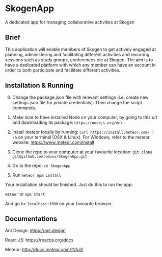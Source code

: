 # SkogenApp

A dedicated app for managing collaborative activities at Skogen

## Brief

This application will enable members of Skogen to get actively engaged at planning, administering and facilitating different activities and recurring sessions such as study groups, conferences etc at Skogen. The aim is to have a dedicated platform with which any member can have an account in order to both participate and facilitate different activities.

## Installation & Running

0. Change the package.json file with relevant settings (i.e. create new settings.json file for private credentials). Then change the script commands.

1. Make sure to have installed Node on your computer, by going to this url and downloading its package: `https://nodejs.org/en/`

1. Install meteor locally by running: `curl https://install.meteor.com/ | sh` on your terminal (OSX & Linux). For Windows, refer to the meteor website: https://www.meteor.com/install

1. Clone the repo to your computer at your favourite location: `git clone git@github.com:eminx/SkogenApp.git`

1. Go to the repo: `cd SkogenApp`

1. Run `meteor npm install`

Your installation should be finished. Just do this to run the app:

`meteor` or `npm start`

And go to: `localhost:3000` on your favourite browser.

## Documentations

Ant Design: https://ant.design

React JS: https://reactjs.org/docs

Meteor: http://docs.meteor.com/#/full/
